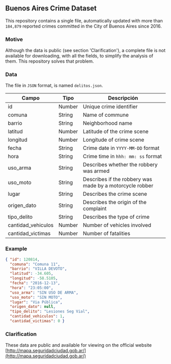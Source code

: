 ## Buenos Aires Crime Dataset
This repository contains a single file, automatically updated with more than `184,879` reported crimes committed in the City of Buenos Aires since 2016.

### Motive
Although the data is public (see section 'Clarification'), a complete file is not available for downloading, with all the fields, to simplify the analysis of them. This repository solves that problem.

### Data
The file in `JSON` format, is named `delitos.json`.

Campo | Tipo | Descripción
-- | -- | --
id | Number | Unique crime identifier
comuna | String | Name of commune
barrio | String | Neighborhood name
latitud | Number | Latitude of the crime scene
longitud | Number | Longitude of crime scene
fecha | String | Crime date in `YYYY-MM-DD` format
hora | String | Crime time in `hhh: mm: ss` format
uso_arma | String | Describes whether the robbery was armed
uso_moto | String | Describes if the robbery was made by a motorcycle robber
lugar | String | Describes the crime scene
origen_dato | String | Describes the origin of the complaint
tipo_delito | String | Describes the type of crime
cantidad_vehiculos | Number | Number of vehicles involved
cantidad_victimas | Number | Number of fatalities

### Example
```JSON
{ "id": 120814,
  "comuna": "Comuna 11",
  "barrio": "VILLA DEVOTO",
  "latitud": -34.605,
  "longitud": -58.5105,
  "fecha": "2016-12-13",
  "hora": "23:05:00",
  "uso_arma": "SIN USO DE ARMA",
  "uso_moto": "SIN MOTO",
  "lugar": "Via Pública",
  "origen_dato": null,
  "tipo_delito": "Lesiones Seg Vial",
  "cantidad_vehiculos": 1,
  "cantidad_victimas": 0 }
```

### Clarification
These data are public and available for viewing on the official website [http://mapa.seguridadciudad.gob.ar/](http://mapa.seguridadciudad.gob.ar/)
